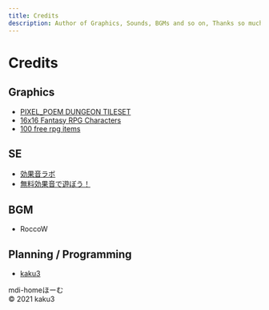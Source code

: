 ```yaml
---
title: Credits
description: Author of Graphics, Sounds, BGMs and so on, Thanks so much
---
```


# Credits

## Graphics
- [PIXEL_POEM DUNGEON TILESET](https://pixel-poem.itch.io/dungeon-assetpuck)
- [16x16 Fantasy RPG Characters](https://superdark.itch.io/16x16-free-npc-pack)
- [100 free rpg items](https://mikiz.itch.io/100-free-rpg-items)

## SE
- [効果音ラボ](https://soundeffect-lab.info/)
- [無料効果音で遊ぼう！](https://taira-komori.jpn.org/index.html)

## BGM
- RoccoW

## Planning / Programming
- [kaku3](https://twitter.com/kaku3)

<div class="text-center ma-4">
  <v-btn to="/"><v-icon>mdi-home</v-icon>ほーむ</v-btn>
</div>
<div class="text-center ma-4">
&copy; 2021 kaku3
</div>

